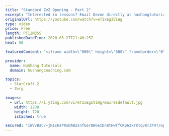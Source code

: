 ```yaml
---
title: "Standard ZvZ Opening - Part 2"
excerpt: "Interested in lessons? Email Devon directly at hushangtutorials@outlook.com ------------------------------------------------------------------------------------------------------- Want to support HuShang Tutorials directly? Patreon is a website where you can contribute a monthly donation that will help"
originalUrl: https://youtube.com/watch?v=eTIxEgIViWg
type: video
price: Free
length: PT12M35S
publishedDateTime: 2020-05-27T21:40:25Z
heat: 50

featuredContent: "<iframe width=\"800\" height=\"500\" frameborder=\"0\" src=\"https://www.youtube.com/embed/eTIxEgIViWg\" allow=\"accelerometer; autoplay; encrypted-media; gyroscope; picture-in-picture\" allowfullscreen></iframe>"

provider:
  name: HuShang Tutorials
  domain: hushangcoaching.com

topics:
  - StarCraft 2
  - Zerg

images:
  - url: https://i.ytimg.com/vi/eTIxEgIViWg/maxresdefault.jpg
    width: 1280
    height: 720
    isCached: true

secured: "IWVvBaC/+jR1cHaPRxDAW2snfGer8WoeIDn8tHwTfCKpAzkrKtqvKrJP4T/GpfTQUeqSEB0LmAPkb5FWnBk050azc82Bh2UCVdXoR70AW/Vv4ZPCChXumr6do2XvEAmubw4IqK7gexY7g4liuh+Km+pcj7KupiW0I7Etve2IglrZlqiZayO38Br/8biwyCBq3f367vOt6ydcHN15nPe6z7RaXHSZ5eDnrpkuBzcx1nqb2taBa9fW2jz7bU5Sj84neR5YvnxOEFGkpCsZOr2yo+mJ7tujZ/A9k0pGbGY87viqPdughNA++jbIhAz4PZCDVGeL08dvMXjYPzcrdKZOwAwbivB/Jqn0v7m3WTUxm0/Ne2PyORDOU6H6r8gZ4lZ5sfXn38d1eQrsfcbaB/anYHpPNrK4swFqNNdSv/Fc3e8=;mP7Ghdb4q1Ei7ByXm7YflQ=="
---
```


